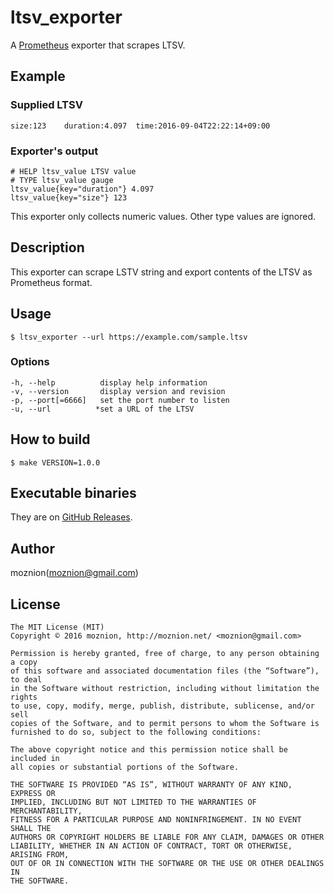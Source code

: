 ltsv_exporter
==

A [Prometheus](https://prometheus.io/) exporter that scrapes LTSV.

Example
--

### Supplied LTSV

```
size:123	duration:4.097	time:2016-09-04T22:22:14+09:00
```

### Exporter's output

```
# HELP ltsv_value LTSV value
# TYPE ltsv_value gauge
ltsv_value{key="duration"} 4.097
ltsv_value{key="size"} 123
```

This exporter only collects numeric values. Other type values are ignored.

Description
--

This exporter can scrape LSTV string and export contents of the LTSV as Prometheus format.

Usage
--

```
$ ltsv_exporter --url https://example.com/sample.ltsv
```

### Options

```
-h, --help          display help information
-v, --version       display version and revision
-p, --port[=6666]   set the port number to listen
-u, --url          *set a URL of the LTSV
```

How to build
--

```
$ make VERSION=1.0.0
```

Executable binaries
--

They are on [GitHub Releases](https://github.com/moznion/ltsv_exporter/releases).

Author
--

moznion(<moznion@gmail.com>)

License
--

```
The MIT License (MIT)
Copyright © 2016 moznion, http://moznion.net/ <moznion@gmail.com>

Permission is hereby granted, free of charge, to any person obtaining a copy
of this software and associated documentation files (the “Software”), to deal
in the Software without restriction, including without limitation the rights
to use, copy, modify, merge, publish, distribute, sublicense, and/or sell
copies of the Software, and to permit persons to whom the Software is
furnished to do so, subject to the following conditions:

The above copyright notice and this permission notice shall be included in
all copies or substantial portions of the Software.

THE SOFTWARE IS PROVIDED “AS IS”, WITHOUT WARRANTY OF ANY KIND, EXPRESS OR
IMPLIED, INCLUDING BUT NOT LIMITED TO THE WARRANTIES OF MERCHANTABILITY,
FITNESS FOR A PARTICULAR PURPOSE AND NONINFRINGEMENT. IN NO EVENT SHALL THE
AUTHORS OR COPYRIGHT HOLDERS BE LIABLE FOR ANY CLAIM, DAMAGES OR OTHER
LIABILITY, WHETHER IN AN ACTION OF CONTRACT, TORT OR OTHERWISE, ARISING FROM,
OUT OF OR IN CONNECTION WITH THE SOFTWARE OR THE USE OR OTHER DEALINGS IN
THE SOFTWARE.
```


